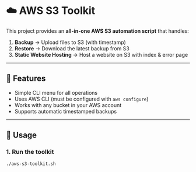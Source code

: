# ☁️ AWS S3 Toolkit

This project provides an **all-in-one AWS S3 automation script** that handles:

1. **Backup** → Upload files to S3 (with timestamp)  
2. **Restore** → Download the latest backup from S3  
3. **Static Website Hosting** → Host a website on S3 with index & error page  

---

## 🚀 Features
- Simple CLI menu for all operations
- Uses AWS CLI (must be configured with `aws configure`)
- Works with any bucket in your AWS account
- Supports automatic timestamped backups

---

## 📘 Usage

### 1. Run the toolkit
```bash
./aws-s3-toolkit.sh

